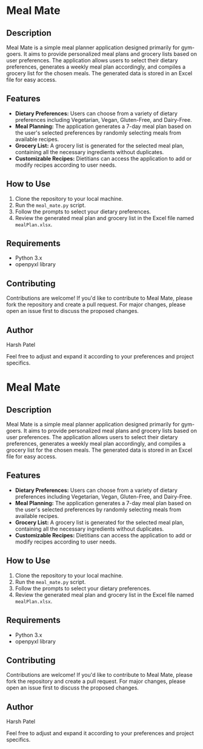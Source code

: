 # Meal Mate

## Description
Meal Mate is a simple meal planner application designed primarily for gym-goers. It aims to provide personalized meal plans and grocery lists based on user preferences. The application allows users to select their dietary preferences, generates a weekly meal plan accordingly, and compiles a grocery list for the chosen meals. The generated data is stored in an Excel file for easy access.

## Features
- **Dietary Preferences:** Users can choose from a variety of dietary preferences including Vegetarian, Vegan, Gluten-Free, and Dairy-Free.
- **Meal Planning:** The application generates a 7-day meal plan based on the user's selected preferences by randomly selecting meals from available recipes.
- **Grocery List:** A grocery list is generated for the selected meal plan, containing all the necessary ingredients without duplicates.
- **Customizable Recipes:** Dietitians can access the application to add or modify recipes according to user needs.

## How to Use
1. Clone the repository to your local machine.
2. Run the `meal_mate.py` script.
3. Follow the prompts to select your dietary preferences.
4. Review the generated meal plan and grocery list in the Excel file named `mealPlan.xlsx`.

## Requirements
- Python 3.x
- openpyxl library


## Contributing
Contributions are welcome! If you'd like to contribute to Meal Mate, please fork the repository and create a pull request. For major changes, please open an issue first to discuss the proposed changes.

## Author
Harsh Patel

Feel free to adjust and expand it according to your preferences and project specifics.


# Meal Mate

## Description
Meal Mate is a simple meal planner application designed primarily for gym-goers. It aims to provide personalized meal plans and grocery lists based on user preferences. The application allows users to select their dietary preferences, generates a weekly meal plan accordingly, and compiles a grocery list for the chosen meals. The generated data is stored in an Excel file for easy access.

## Features
- **Dietary Preferences:** Users can choose from a variety of dietary preferences including Vegetarian, Vegan, Gluten-Free, and Dairy-Free.
- **Meal Planning:** The application generates a 7-day meal plan based on the user's selected preferences by randomly selecting meals from available recipes.
- **Grocery List:** A grocery list is generated for the selected meal plan, containing all the necessary ingredients without duplicates.
- **Customizable Recipes:** Dietitians can access the application to add or modify recipes according to user needs.

## How to Use
1. Clone the repository to your local machine.
2. Run the `meal_mate.py` script.
3. Follow the prompts to select your dietary preferences.
4. Review the generated meal plan and grocery list in the Excel file named `mealPlan.xlsx`.

## Requirements
- Python 3.x
- openpyxl library

## Contributing
Contributions are welcome! If you'd like to contribute to Meal Mate, please fork the repository and create a pull request. For major changes, please open an issue first to discuss the proposed changes.

## Author
Harsh Patel

Feel free to adjust and expand it according to your preferences and project specifics.



